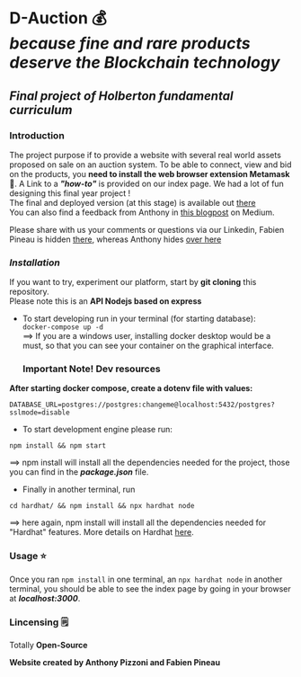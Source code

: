 # **D-Auction** :moneybag: <br> <em>because fine and rare products deserve the Blockchain technology</em>

## <i>Final project of Holberton fundamental curriculum</i> <br>

### **Introduction**

The project purpose if to provide a website with several real world assets proposed on sale on an auction system. To be able to connect, view and bid on the products, you **need to install the web browser extension Metamask :fox_face:**. A Link to a **_"how-to"_** is provided on our index page. We had a lot of fun designing this final year project ! <br>
The final and deployed version (at this stage) is available out [there](https://dauction-test1.herokuapp.com) <br>
You can also find a feedback from Anthony in [this blogpost](https://medium.com/@4984_30211/holberton-school-final-project-story-9ba069fd44c8) on Medium.

Please share with us your comments or questions via our Linkedin, Fabien Pineau is hidden [there](https://www.linkedin.com/in/fabien-pineau-a08686231/), whereas Anthony hides [over here](https://www.linkedin.com/in/anthony-pizzoni-794517233/)

### **_Installation_**

If you want to try, experiment our platform, start by **git cloning** this repository. <br>
Please note this is an **API Nodejs based on express**

- To start developing run in your terminal (for starting database): <br>
  `docker-compose up -d ` <br>
  ==> If you are a windows user, installing docker desktop would be a must, so that you can see your container on the graphical interface.

  ### Important Note! Dev resources

**After starting docker compose, create a dotenv file with values:**

```
DATABASE_URL=postgres://postgres:changeme@localhost:5432/postgres?sslmode=disable
```

- To start development engine please run:

`npm install && npm start`

==> npm install will install all the dependencies needed for the project, those you can find in the **_package.json_** file.

- Finally in another terminal, run

`cd hardhat/ && npm install && npx hardhat node`

==> here again, npm install will install all the dependencies needed for "Hardhat" features. More details on Hardhat [here](https://hardhat.org/tutorial).

### **Usage** :star: <br>

Once you ran `npm install` in one terminal, an `npx hardhat node` in another terminal, you should be able to see the index page by going in your browser at **_localhost:3000_**.

### **Lincensing** :spiral_notepad:

Totally **Open-Source**

<b>Website created by Anthony Pizzoni and Fabien Pineau<b>
